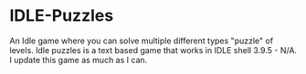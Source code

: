# IDLE-Puzzles
An Idle game where you can solve multiple different types "puzzle" of levels.
Idle puzzles is a text based game that works in IDLE shell 3.9.5 - N/A.
I update this game as much as I can.
